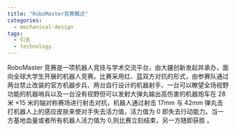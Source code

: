 ```yaml
---
title: "RoboMaster竞赛概述"
categories:
  - mechanical-design
tags:
  - 引言
  - technology
---
```


RoboMaster 竞赛是一项机器人竞技与学术交流平台，由大疆创新发起并承办，面向全球大学生开展的机器人竞赛。比赛采用红、蓝双方对抗的形式，由参赛队通过两台禁止改装的官方机器步兵、两台自行设计的机器射手、一台可以瞭望全场视野功能的机器哨兵以及一台没有视野但可以发射大弹丸输出高伤害的机器炮车在 28 米 ×15 米的轴对称赛场进行射击对抗，机器人通过射击 17mm 与 42mm 弹丸击打机器人上的感应皮肤来使对手失去活力值，活力值为 0 即失去行动能力。当一方基地血量或者所有机器人活力值为 0,则比赛立刻结束，另一方随即获胜 。
